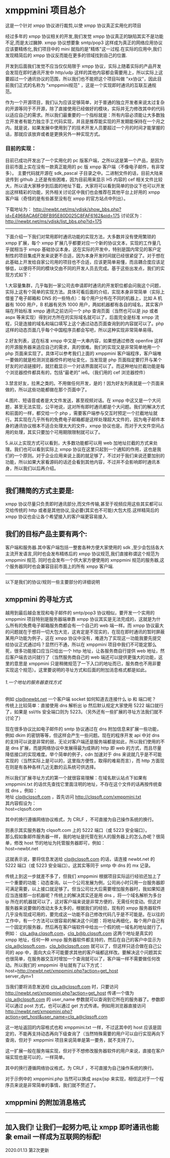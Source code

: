 # xmppmini 项目总介
这是一个针对 xmpp 协议进行裁剪,以使 xmpp 协议真正实用化的项目

经过多年的 xmpp 协议相关的开发,我们发觉 xmpp 协议真正的缺陷其实不是功能不足,而是太过臃肿. xmpp 协议想要象 smtp/pop3 这样成为真正的网络应用协议应该要精练化,我们项目中的 mini 就指的是"精练"这一过程.在实际的应用中,我们发现精简后的 xmpp 协议反而能在更多的领域找到自己的位置.

开发到后面我们发觉不应当仅仅局限于 xmpp 协议，实际上随着实际的产品开发会发现在即时通讯开发中 http/udp 这样的其他内容都会需要用上，所以实际上这要超过一个通讯协议的范围，所以我们也不能把这个项目叫做 "xx协议"，因此目前我们正式的名称为 "xmppmini规范" ，这是一个实现即时通讯的互联互通规范。

作为一个开源项目，我们认为应该足够简单，对于普通的独立开发者来说太过复杂的开源等同于不开源，除了直接使用已经做好的模块，实际并无力修改其中的代码以适应自己的需求。所以我们最重要的一个指标就是：所有内容必须能让大多数独立开发者有能力独立手工代码实现，并且是推荐能实现的开发期能保持在一个月之内。就是说，如果发展中使用到了的技术开发人员要超过一个月的时间才能掌握的话，那就应该放弃或者是更换另外一种实现方式。

### 目前的实现：

目前已成功开发出了一个实用化的 pc 版客户端，之所以这是第一个产品，是因为目前市面上实在没有一款真正能用的 pc 版 xmpp 客户端（不像电子邮件，有非常多）。
主要代码就开源在 sdk_pascal 子目录之中。二进制文件的话，目前大陆来说传到 github 上还是有些困难，因为目前用来显示 H5 内容的 cef 相关文件比较大，所以请大家移步到后面的地址下载，大家将可以看到简单的协议下也可以开发出这样精彩的功能，另外相关讨论区中我们也会推荐在其他平台上好用的 xmpp 客户端（奇怪的是有些甚至没有在 xmpp 的官方站点中列出）。

下载地址为：
http://newbt.net/ms/vdisk/show_bbs.php?id=E4968ACA6FDBFB95E80D025C8FAF6162&pid=175
讨论区为：
http://newbt.net/ms/vdisk/list_bbs.php?id=175


--------------------------------------------------------
下面介绍一下我们对常用即时通讯功能的实现方法，大多数并没有使用繁琐的 xmpp 扩展，每个 xmpp 扩展几乎都要对应一个新的协议文本，实现的工作量几乎就相当于 xmpp 基础协议本身。这在实际的开发中，特别是国内常见的客户定制性的项目集成开发来说更不合适，因为本身开发时间就已经很紧促了。对于想在此基础上开发给自家公司用的项目也不合适，应该更简单易懂，而且耦合度应该足够低，以便将不同的模块交由不同的开发人员去完成。基于这些出发点，我们的实现方式如下：

1.大容量集群，几乎每到一家公司去申请即时通讯的开发职位都会问我这个问题，实际上这有个简单的实现方法。具体可看后面的介绍，实现本身非常简单（实际上借鉴了电子邮箱和 DNS 的一些特点）：每个用户分布在不同的机器上，比如 A 机器有 1000 用户，B 机器有另外 1000 用户，两如机器都有各自的域名，其实客户端在开始标准 xmpp 通讯之前访问一个 php 查询页面（当然也可以是 jsp 或者 aspx 等来实现）得到对方所在的实际域名就可以了，后面完全是标准 xmpp 流程，只是连接的域名和端口填写上这个通过动态页面查询到的内容就可以了。php 这样的动态页面几乎每个中国程序员都会写吧，所以这种实现非常简单易得。

2.好友列表，这在标准 xmpp 中又是一大串内容，如果想通过修改 openfire 这样的开源服务器来适应自己的需求，真的很难。我们的实现又是非常简单地用一个 php 页面来实现了。具体可以参考我们上面的 xmppmini 客户端程序，客户端唯一要做的就是检测浏览器控件的地址变化，当发现是 php 页面指定要打开与某个好友的对话链接时，就拦截显示一个对话界面就可以了。而这种地址拦截功能是每个浏览器控件都具有的，包括“最老的” ie6。（我们用的 cef 浏览器控件）

3.禁言好友，拉黑之类的。不用做任何开发，是的！因为好友列表就是一个页面来做的，所以这些功能都做在那个页面中了。

4.图片、短语音或者是大文件发送，甚至视频对话。在 xmpp 中这又是一个大问题，甚至无法实现，公平地说，这对所有即时通讯都是个大问题。我们的解决方式和前面的一样，都交给一个 php ，需要客户端参与交互时预定一个拦截地址就行。其实现在几乎所有的免费电子邮箱都是这样处理超大文件的，因为电子邮件本身的通讯协议根本不适合处理太大的文件，xmpp 协议也是。而对于大文件空间占用的处理，其实只要加个可用期限限制就可以了。

5.从以上实现方式可以看到，大多数功能都可以用 web 加地址拦截的方式来处理。我们也可以看到实际上 xmpp 协议在这里只起到一个通知的作用，这也是我们的一个原则。对于企业应用来说上面的就足够了，不过对于我们来说还要加别的功能，所以如果大家看源码的话还会看到其他内容，不过并不会影响即时通讯本身，所以我们以后再介绍。

--------------------------------------------------------

## 我们精简的方式主要是:
xmpp 协议尽量只负责即时通讯部分,而文件传输,甚至于视频应用这些其实都可以交给传统的 http 或者是其他协议,没必要(其实也不可能)大包大揽.这样精简后的 xmpp 协议也会让各个希望接入的客户端更容易接入.

## 我们的目标产品主要有两个:
客户端和服务器.其中客户端包括一整套各种方便大家使用的 sdk ,至少会包括各大主流开发语言,同时也会发布精练后的 xmpp 协议规范,我们直接称谓这个规范为 xmppmini 规范. 同时也会发布一个供大家方便使用的 xmppmini 规范的服务器,这个服务器同时也会兼容目前市面上的所有 xmpp 客户端.


--------------------------------------------------------
以下是我们的协议/规则一些主要部分的详细说明

## xmppmini 的寻址方式
越用到最后越会发现和电子邮件的 smtp/pop3 协议相似，要开发一个实用的 xmppmini 项目特别是服务器端单靠 xmpp 协议其实是无法完成的，这就是为什么所有的免费电子邮箱服务商都会有一个自己的 web 端一样。而 xmpp 协议最大的问题就在于想将一切大包大览，这肯定是不现实的，在现在即时通讯的暂时屏蔽某用户功能为例子，这在 xmpp 协议中没有，难道为了实现这一功能我要先提交给协议正式通过吗？显然行不通，所以在 xmppmini 项目中我们不可能定那么死，很多功能接口应当只给出一个 http 地址，让各服务商自行提供 web 地址，然后客户端去访问就行了（当然服务商自己的 web 端还可以提供更强大的功能，这里的意思是 xmppmini 只是稍微规范了一下入口的地址而已，服务商也不用非要实现这个规范）。这里要说明的寻址方式和后面的附加消息格式都是如此。

###### 1.一个地址的服务器查找方式  
例如 clq@newbt.net 一个客户端 socket 如何知道去连接什么 ip 和 端口呢？  
传统上比较简单：直接使用 dns 解析出 ip 然后默认规定大家使用 5222 端口就行了，如果是 ssl/tls 安全端口则为 5223。（另外还有一些扩展的寻址方法我们就不讨论了）  

现在很多协议比如电子邮件的 smtp 协议通过在 dns 附加信息来扩展一些功能，例如 dkim 的密钥等等，但这样会产生一些问题。现在的程序开发 api 中对 dns 的支持可以说是非常的弱，无论对客户端还是服务端都是如此，所以我们使用的不是 dns 扩展，而是网络协议中发展得最为成熟的 http 即 web 的方式，而且尽量降低接口的实现难度。举个简单的例子，cdn 加速对于 dns 来说就几乎是不可能实现的（当然实际上是可以的，这里指方便性，取得的难易而言），而 http 方面现在则是有各种各样几近无数的云系统可供选择。

所以我们扩展寻址方式的第一个就很容易理解：在域名默认站点下如果有 xmppmini.txt 的话优先查找它里面注明的地址，不存在这个文件的话再按传统查找 dns 。例如：  
地址 clq@clqsoft.com ，首先访问 http://clqsoft.com/xmppmini.txt  
其内容假设为：  
host=clqsoft.com  

其中的换行遵循网络协议格式，为 CRLF ，不可直接为自己操作系统的换行。  

则表示其实服务器为 clqsoft.com 上的 5222 端口（或 5223 安全端口）。  
那么假如象邮件服务器一样，我的地址是托管在别人的服务器上的怎么办呢？很简单，修改 host 节的地址为托管服务器即可，例如：  
host=newbt.net  

这就表示说，要将信息发送给 clq@clqsoft.com 的话，请连接 newbt.net 的 5222 端口（或 5223 安全端口）。这其实等同于 smtp 中 dns 的 mx 记录。      

传统上到这一步就差不多了，但我们 xmppmini 根据项目实际运行经验还加上了一个重要的功能：动态查询。以一个公司发展为例，公司尚小时只用一台服务器即可满足需要，以上接口就足够了。但当公司壮大后需要增加服务器时，我如果知道应当连接那一台机器呢？传统上的解决其实还是用 dns ，将一个域名解析为多台 ip 所在的机器就可以了，这对客户端来说是非常方便的，无需任何变动。但这对服务器来说要做的改动太多太多的，根据我们的经验，现有的 xmpp 服务器软件几乎没有现成可用的，要完成这一功能不自己修改代码几乎是不可能是。在以往的工作中，有一个方法可以很容易的解决这个问题：将地址再细化，每个用户自己有一个固定的服务器，然后再在客户端软件中给出一个假的统一域名的地址就行了。例如： clq_a@a.clqsoft.com，clq_b@b.clqsoft.com 这两个地址是真实的 xmpp 地址，任何一种 xmpp 服务器软件都支持的，然后在自己的客户中显示为 clq_a@clqsoft.com，clq_b@clqsoft.com 就可以了，但这样只适合做在自己公司的 app 中，面向大众不可能要求其他的客户端都这样改。要解决这个问题其实也很简单，在服务器交互时增加一个查询就可以了，客户端一样不需要做任何改动。所以我们的 xmppmini 寻址就有了以下方式：   
host=http://newbt.net/xmppmini.php?action=get_host  
server_dyn=1  

当我们要将消息发送给 clq_a@clqsoft.com 时，只要访问 http://newbt.net/xmppmini.php?action=get_host  传递一个值为 clq_a@clqsoft.com 的 user_name 参数就可以查询到它所在的服务器了。参数即可以通过 post 方式，也可以通过 get 方式传递。例如用浏览器直接访问 http://newbt.net/xmppmini.php?action=get_host&user_name=clq_a@clqsoft.com   

这一地址返回的内容格式也和 xmppmini.txt 一样，不过这其中的 host 应该是固定的，不能再支持动态再向下级查询了（当然特殊需要的用户可以自行实现再向下查询，但对于 xmppmini 项目来说简单是第一要务，就不支持了）。  

这一扩展一般在服务端实现，但对于不想修改服务器软件的用户来说，直接在客户端实现也是可以的，一样简单。  

其中的换行遵循网络协议格式，为 CRLF ，不可直接为自己操作系统的换行。  

对于示例中的 xmppmini.php 当然可以换成 aspx/jsp 来实现，相信这对于一个程序员来说是非常简单的事情，我们就不赘述了。  

## xmppmini 的附加消息格式


--------  
加入我们! 让我们一起努力吧,让 xmpp 即时通讯也能象 email 一样成为互联网的标配!  
--------  
2020.01.13 第2次更新
